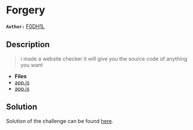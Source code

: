 # Forgery

**`Author:`** [F0DH1L](https://github.com/fodhil-ben)

## Description

> i made a website checker it will give you the source code of anything you want

- **Files** 
- [app.js](./challenge/main/app.js) 
- [app.js](./challenge/internal/app.js) 

## Solution

Solution of the challenge can be found [here](solution/).

